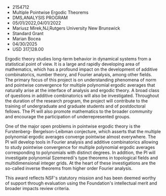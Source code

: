 
* 2154712
* Multiple Pointwise Ergodic Theorems
* DMS,ANALYSIS PROGRAM
* 05/01/2022,04/01/2022
* Mariusz Mirek,NJ,Rutgers University New Brunswick
* Standard Grant
* Marian Bocea
* 04/30/2025
* USD 317,128.00

Ergodic theory studies long-term behavior in dynamical systems from a
statistical point of view. It is a large and rapidly developing area of
mathematics, which has a profound impact on the development of additive
combinatorics, number theory, and Fourier analysis, among other fields. The
primary focus of this project is on understanding phenomena of norm and
pointwise convergence for multiple polynomial ergodic averages that naturally
arise at the interface of analysis and ergodic theory. A broad class of
questions in additive combinatorics will also be investigated. Throughout the
duration of the research program, the project will contribute to the training of
undergraduate and graduate students and of postdoctoral fellows. The PI will
also promote mathematics to the broader community and encourage the
participation of underrepresented groups.

One of the major open problems in pointwise ergodic theory is the Furstenberg-
Bergelson-Leibman conjecture, which asserts that the multiple polynomial ergodic
averages converge pointwise almost everywhere. The PI will develop tools in
Fourier analysis and additive combinatorics allowing to study pointwise
convergence for multiple polynomial ergodic averages corresponding to
polynomials with distinct degrees. In addition, the PI will investigate
polynomial Szemeredi's type theorems in topological fields and multidimensional
integer grids. At the heart of these investigations are the so-called inverse
theorems from higher order Fourier analysis.

This award reflects NSF's statutory mission and has been deemed worthy of
support through evaluation using the Foundation's intellectual merit and broader
impacts review criteria.
